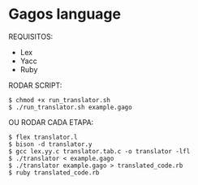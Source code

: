 # Gagos language

REQUISITOS:
- Lex
- Yacc
- Ruby

RODAR SCRIPT:
```console
$ chmod +x run_translator.sh
$ ./run_translator.sh example.gago
```

OU RODAR CADA ETAPA:
```console
$ flex translator.l
$ bison -d translator.y
$ gcc lex.yy.c translator.tab.c -o translator -lfl
$ ./translator < example.gago
$ ./translator example.gago > translated_code.rb
$ ruby translated_code.rb
```